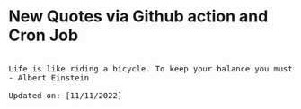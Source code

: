 # New Quotes via Github action and Cron Job

<pre>
<!-- #quote -->
Life is like riding a bicycle. To keep your balance you must keep moving.
- Albert Einstein

Updated on: [11/11/2022]
<!-- #quoteEnd -->
</pre>
